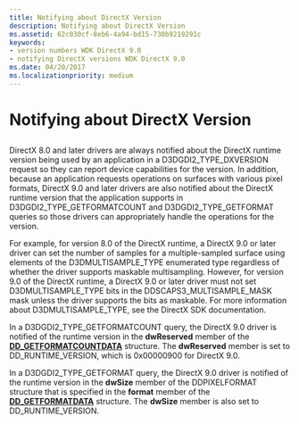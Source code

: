 ```yaml
---
title: Notifying about DirectX Version
description: Notifying about DirectX Version
ms.assetid: 62c030cf-8eb6-4a94-bd15-730b9219291c
keywords:
- version numbers WDK DirectX 9.0
- notifying DirectX versions WDK DirectX 9.0
ms.date: 04/20/2017
ms.localizationpriority: medium
---
```


# Notifying about DirectX Version


## <span id="ddk_notifying_about_directx_version_gg"></span><span id="DDK_NOTIFYING_ABOUT_DIRECTX_VERSION_GG"></span>


DirectX 8.0 and later drivers are always notified about the DirectX runtime version being used by an application in a D3DGDI2\_TYPE\_DXVERSION request so they can report device capabilities for the version. In addition, because an application requests operations on surfaces with various pixel formats, DirectX 9.0 and later drivers are also notified about the DirectX runtime version that the application supports in D3DGDI2\_TYPE\_GETFORMATCOUNT and D3DGDI2\_TYPE\_GETFORMAT queries so those drivers can appropriately handle the operations for the version.

For example, for version 8.0 of the DirectX runtime, a DirectX 9.0 or later driver can set the number of samples for a multiple-sampled surface using elements of the D3DMULTISAMPLE\_TYPE enumerated type regardless of whether the driver supports maskable multisampling. However, for version 9.0 of the DirectX runtime, a DirectX 9.0 or later driver must not set D3DMULTISAMPLE\_TYPE bits in the DDSCAPS3\_MULTISAMPLE\_MASK mask unless the driver supports the bits as maskable. For more information about D3DMULTISAMPLE\_TYPE, see the DirectX SDK documentation.

In a D3DGDI2\_TYPE\_GETFORMATCOUNT query, the DirectX 9.0 driver is notified of the runtime version in the **dwReserved** member of the [**DD\_GETFORMATCOUNTDATA**](https://docs.microsoft.com/windows-hardware/drivers/ddi/content/d3dhal/ns-d3dhal-_dd_getformatcountdata) structure. The **dwReserved** member is set to DD\_RUNTIME\_VERSION, which is 0x00000900 for DirectX 9.0.

In a D3DGDI2\_TYPE\_GETFORMAT query, the DirectX 9.0 driver is notified of the runtime version in the **dwSize** member of the DDPIXELFORMAT structure that is specified in the **format** member of the [**DD\_GETFORMATDATA**](https://docs.microsoft.com/windows-hardware/drivers/ddi/content/d3dhal/ns-d3dhal-_dd_getformatdata) structure. The **dwSize** member is also set to DD\_RUNTIME\_VERSION.

 

 





